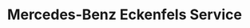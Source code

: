---
title: "Mercedes-Benz Eckenfels Service"
url: /oberkirch/mercedes-benz-eckenfels-service/
shop: Autowerkstatt
---